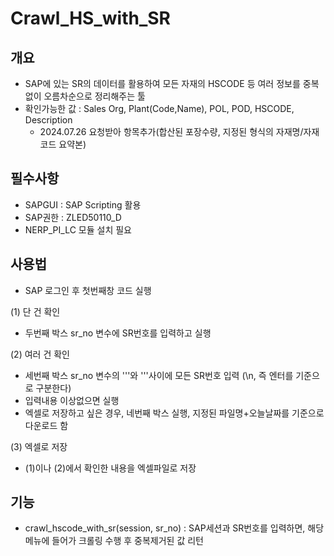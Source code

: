 # Crawl_HS_with_SR

## 개요
- SAP에 있는 SR의 데이터를 활용하여 모든 자재의 HSCODE 등 여러 정보를 중복없이 오름차순으로 정리해주는 툴
- 확인가능한 값 : Sales Org, Plant(Code,Name), POL, POD, HSCODE, Description
  - 2024.07.26 요청받아 항목추가(합산된 포장수량, 지정된 형식의 자재명/자재코드 요약본)

## 필수사항
- SAPGUI : SAP Scripting 활용
- SAP권한 : ZLED50110_D
- NERP_PI_LC 모듈 설치 필요

## 사용법
- SAP 로그인 후 첫번째창 코드 실행

(1) 단 건 확인
- 두번째 박스 sr_no 변수에 SR번호를 입력하고 실행

(2) 여러 건 확인
- 세번째 박스 sr_no 변수의 '''와 '''사이에 모든 SR번호 입력 (\n, 즉 엔터를 기준으로 구분한다)
- 입력내용 이상없으면 실행
- 엑셀로 저장하고 싶은 경우, 네번째 박스 실행, 지정된 파일명+오늘날짜를 기준으로 다운로드 함

(3) 엑셀로 저장
- (1)이나 (2)에서 확인한 내용을 엑셀파일로 저장 


## 기능
- crawl_hscode_with_sr(session, sr_no) : SAP세션과 SR번호를 입력하면, 해당 메뉴에 들어가 크롤링 수행 후 중복제거된 값 리턴
